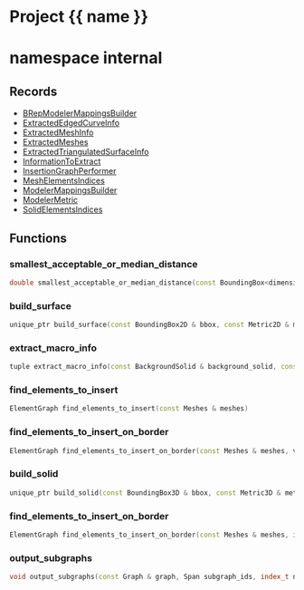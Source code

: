 <script setup>
import {useRoute} from 'vitepress'
const {path} = useRoute()
const tokens = path.split('/')
const words = tokens[2].split('-');
for (let i = 0; i < words.length; i++) {
    words[i] = words[i].charAt(0).toUpperCase() + words[i].slice(1);
    words[i] = words[i].replace('geode', 'Geode')
}
const name = words.join('-');
</script>
# Project {{ name }}

# namespace internal



## Records

* [BRepModelerMappingsBuilder](BRepModelerMappingsBuilder.md)
* [ExtractedEdgedCurveInfo](ExtractedEdgedCurveInfo.md)
* [ExtractedMeshInfo](ExtractedMeshInfo.md)
* [ExtractedMeshes](ExtractedMeshes.md)
* [ExtractedTriangulatedSurfaceInfo](ExtractedTriangulatedSurfaceInfo.md)
* [InformationToExtract](InformationToExtract.md)
* [InsertionGraphPerformer](InsertionGraphPerformer.md)
* [MeshElementsIndices](MeshElementsIndices.md)
* [ModelerMappingsBuilder](ModelerMappingsBuilder.md)
* [ModelerMetric](ModelerMetric.md)
* [SolidElementsIndices](SolidElementsIndices.md)


## Functions

### smallest_acceptable_or_median_distance

```cpp
double smallest_acceptable_or_median_distance(const BoundingBox<dimension> & bbox, const NNSearch<dimension> & points_search)
```


### build_surface

```cpp
unique_ptr build_surface(const BoundingBox2D & bbox, const Metric2D & metric)
```


### extract_macro_info

```cpp
tuple extract_macro_info(const BackgroundSolid & background_solid, const InformationToExtract & uuids)
```


### find_elements_to_insert

```cpp
ElementGraph find_elements_to_insert(const Meshes & meshes)
```


### find_elements_to_insert_on_border

```cpp
ElementGraph find_elements_to_insert_on_border(const Meshes & meshes, vector border_surfaces)
```

### build_solid

```cpp
unique_ptr build_solid(const BoundingBox3D & bbox, const Metric3D & metric)
```


### find_elements_to_insert_on_border

```cpp
ElementGraph find_elements_to_insert_on_border(const Meshes & meshes, int border_surfaces)
```


### output_subgraphs

```cpp
void output_subgraphs(const Graph & graph, Span subgraph_ids, index_t nb_subgraph)
```




